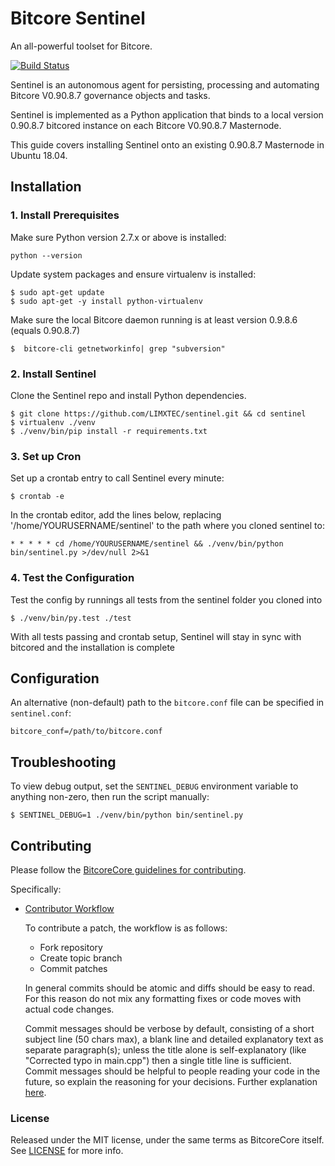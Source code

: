 # Bitcore Sentinel

An all-powerful toolset for Bitcore.

[![Build Status](https://travis-ci.org/bitcorepay/sentinel.svg?branch=master)](https://github.com/LIMXTEC/sentinel)

Sentinel is an autonomous agent for persisting, processing and automating Bitcore V0.90.8.7 governance objects and tasks.

Sentinel is implemented as a Python application that binds to a local version 0.90.8.7 bitcored instance on each Bitcore V0.90.8.7 Masternode.

This guide covers installing Sentinel onto an existing 0.90.8.7 Masternode in Ubuntu 18.04.

## Installation

### 1. Install Prerequisites

Make sure Python version 2.7.x or above is installed:

    python --version

Update system packages and ensure virtualenv is installed:

    $ sudo apt-get update
    $ sudo apt-get -y install python-virtualenv

Make sure the local Bitcore daemon running is at least version 0.9.8.6 (equals 0.90.8.7)

    $  bitcore-cli getnetworkinfo| grep "subversion"

### 2. Install Sentinel

Clone the Sentinel repo and install Python dependencies.

    $ git clone https://github.com/LIMXTEC/sentinel.git && cd sentinel
    $ virtualenv ./venv
    $ ./venv/bin/pip install -r requirements.txt

### 3. Set up Cron

Set up a crontab entry to call Sentinel every minute:

    $ crontab -e

In the crontab editor, add the lines below, replacing '/home/YOURUSERNAME/sentinel' to the path where you cloned sentinel to:

    * * * * * cd /home/YOURUSERNAME/sentinel && ./venv/bin/python bin/sentinel.py >/dev/null 2>&1

### 4. Test the Configuration

Test the config by runnings all tests from the sentinel folder you cloned into

    $ ./venv/bin/py.test ./test

With all tests passing and crontab setup, Sentinel will stay in sync with bitcored and the installation is complete

## Configuration

An alternative (non-default) path to the `bitcore.conf` file can be specified in `sentinel.conf`:

    bitcore_conf=/path/to/bitcore.conf

## Troubleshooting

To view debug output, set the `SENTINEL_DEBUG` environment variable to anything non-zero, then run the script manually:

    $ SENTINEL_DEBUG=1 ./venv/bin/python bin/sentinel.py

## Contributing

Please follow the [BitcoreCore guidelines for contributing](https://github.com/bitcorepay/bitcore/blob/v0.12.1.x/CONTRIBUTING.md).

Specifically:

* [Contributor Workflow](https://github.com/LIMXTEC/sentinel)

    To contribute a patch, the workflow is as follows:

    * Fork repository
    * Create topic branch
    * Commit patches

    In general commits should be atomic and diffs should be easy to read. For this reason do not mix any formatting fixes or code moves with actual code changes.

    Commit messages should be verbose by default, consisting of a short subject line (50 chars max), a blank line and detailed explanatory text as separate paragraph(s); unless the title alone is self-explanatory (like "Corrected typo in main.cpp") then a single title line is sufficient. Commit messages should be helpful to people reading your code in the future, so explain the reasoning for your decisions. Further explanation [here](http://chris.beams.io/posts/git-commit/).

### License

Released under the MIT license, under the same terms as BitcoreCore itself. See [LICENSE](LICENSE) for more info.
